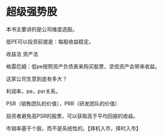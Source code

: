# 超级强势股

本书主要讲的是公司维度选股。

低PE可以投资前提是：每股收益稳定。

收益法 资产法

格雷厄姆：低pe按照资产负债表来购买股票，坚信资产会带来收益。

这家公司生意到底有多大？

利润率，pe，psr关系。

PSR（销售团队的价值），PRR（研发团队的价值）

投资者避免高PSR的股票，可以获取高于平均回报的收益。

市销率基于个股，而不是系统性的。【择机入市，择时入市】